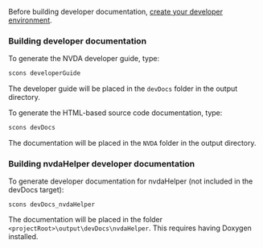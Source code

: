 Before building developer documentation, [create your developer environment](./createDevEnvironment.md).

### Building developer documentation

To generate the NVDA developer guide, type:

```cmd
scons developerGuide
```

The developer guide will be placed in the `devDocs` folder in the output directory.

To generate the HTML-based source code documentation, type:

```cmd
scons devDocs
```

The documentation will be placed in the `NVDA` folder in the output directory.

### Building nvdaHelper developer documentation

To generate developer documentation for nvdaHelper (not included in the devDocs target):

```
scons devDocs_nvdaHelper
```

The documentation will be placed in the folder `<projectRoot>\output\devDocs\nvdaHelper`.
This requires having Doxygen installed.

